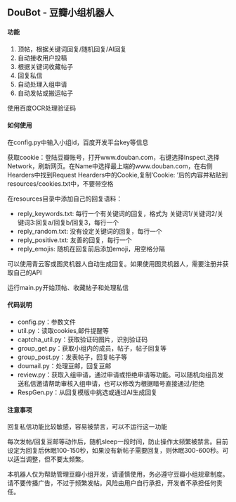 ## DouBot - 豆瓣小组机器人

#### 功能
1. 顶帖，根据关键词回复/随机回复/AI回复
2. 自动接收用户投稿
3. 根据关键词收藏帖子
4. 回复私信
5. 自动处理入组申请
6. 自动发帖或搬运帖子

使用百度OCR处理验证码

#### 如何使用
在config.py中输入小组id，百度开发平台key等信息

获取cookie：登陆豆瓣账号，打开www.douban.com，右键选择Inspect,选择Network，刷新网页。在Name中选择最上端的www.douban.com，在右侧Hearders中找到Request Hearders中的Cookie,复制‘Cookie: ’后的内容并粘贴到resources/cookies.txt中，不要带空格

在resources目录中添加自己的回复语料：
* reply_keywords.txt: 每行一个有关键词的回复，格式为 关键词1/关键词2/关键词3:回复a/回复b/回复3，每行一个
* reply_random.txt: 没有设定关键词的回复，每行一个
* reply_positive.txt: 友善的回复，每行一个
* reply_emojis: 随机在回复前后添加emoji，用空格分隔

可以使用青云客或图灵机器人自动生成回复。如果使用图灵机器人，需要注册并获取自己的API

运行main.py开始顶帖、收藏帖子和处理私信

#### 代码说明
* config.py：参数文件
* util.py：读取cookies,邮件提醒等
* captcha_util.py：获取验证码图片，识别验证码
* group_get.py：获取小组内的成员，帖子，帖子回复等
* group_post.py：发表帖子，回复帖子等
* doumail.py：处理豆邮，回复豆邮
* review.py：获取入组申请，通过申请或拒绝申请等功能。可以随机向组员发送私信邀请帮助审核入组申请，也可以修改为根据暗号直接通过/拒绝
* RespGen.py：从回复模版中挑选或通过AI生成回复

#### 注意事项
回复私信功能比较敏感，容易被禁言，可以不运行这一功能

每次发帖/回复豆邮等动作后，随机sleep一段时间，防止操作太频繁被禁言。目前设定为回复后休眠100-150秒，如果没有新帖子需要回复，则休眠300-600秒。可以适当调整，但不要太频繁。

本机器人仅为帮助管理豆瓣小组开发，请谨慎使用，务必遵守豆瓣小组规章制度。请不要传播广告，不过于频繁发帖。风险由用户自行承担，开发者不承担任何责任。


